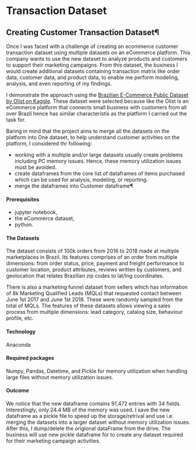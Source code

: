 # Transaction Dataset
## Creating Customer Transaction Dataset¶

Once I was faced with a challenge of creating an ecommerce customer transaction dataset using multiple datasets on an eCommerce platform. This company wants to use the new dataset to analyze products and customers to support their marketing campaigns. From this dataset, the business I would create additional datasets containing transaction matrix like order data, customer data, and product data, to enable me perform modeling, analysis, and even reporting of my findings.

I demonstrate the approach using the [Brazilian E-Commerce Public Dataset by Olist on Kaggle](https://www.kaggle.com/datasets/olistbr/brazilian-ecommerce). These dataset were selected because like the Olist is an eCommerce platform that connects small business with customers from all over Brazil hence has similar characteristis as the platform I carried out the task for. 

Baring in mind that the project aims to merge all the datasets on the platform into One dataset, to help understand customer activities on the platform, I considered thr following:
- working with a multiple and/or large datasets usually create problems including PC memory issues. Hence, these memory utilization issues must be avoided.
- create dataframes from the core list of dataframes of items purchased which can be used for analysis, modeling, or reporting.
- merge the dataframes into Customer dataframe¶

#### Prerequisites
- jupyter notebook,
- the eCommerce dataset,
- python.

#### The Datasets
The dataset consists of 100k orders from 2016 to 2018 made at multiple marketplaces in Brazil. Its features comprises of an order from multiple dimensions: from order status, price, payment and freight performance to customer location, product attributes, reviews written by customers, and geolocation that relates Brazilian zip codes to lat/lng coordinates. 

There is also a marketing funnel dataset from sellers which has information of 8k Marketing Qualified Leads (MQLs) that requested contact between June 1st 2017 and June 1st 2018. These were randomly sampled from the total of MQLs. The features of these datasets allows viewing a sales process from multiple dimensions: lead category, catalog size, behaviour profile, etc.

#### Technology 
Anaconda 

#### Required packages
Numpy, Pandas, Datetime, and Pickle for memory utilization when handling large files without memory utilization issues.

#### Outcome
We notice that the new dataframe contains 91,472 entries with 34 fields. Interestingly, only 24.4 MB of the memory was used. I save the new dataframe as a pickle file to speed up the storage/retrival and use i.e. merging the datasets into a larger dataset without memory utilization issues. After this, I dump/delete the origional dataFrame from the drive. The business will use new pickle dataframe for to create any dataset required for their marketing campaign activities.
